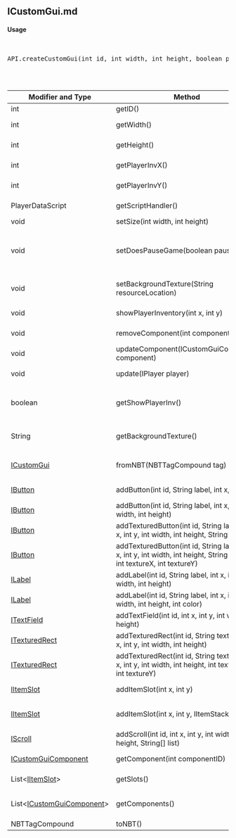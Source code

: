 ## ICustomGui.md


#### Usage     
<br>

<pre>
API.createCustomGui(int id, int width, int height, boolean pauseGame)
</pre>

<br>
<br>

Modifier and Type | Method | Description
------- | ------------- | -------------------------------------------------------------
int | getID() | Returns gui ID
int | getWidth() | Returns gui width
int | getHeight() | Returns gui height
int | getPlayerInvX() | Returns player's inventory X
int | getPlayerInvY() | Returns player's inventory Y
PlayerDataScript | getScriptHandler() | Returns playerDataScript
void | setSize(int width, int height) | Set gui size
void | setDoesPauseGame(boolean pauseGame) | Set whenever the gui will stop the game or not (only singlePlayer)
void | setBackgroundTexture(String resourceLocation) | Set gui background texture
void | showPlayerInventory(int x, int y) | show player's inventory
void | removeComponent(int componentID) | Remove a gui component
void | updateComponent(ICustomGuiComponent component) | Update a component
void | update(IPlayer player) | Update player's gui 
boolean | getShowPlayerInv() | Returns true if player's inventory is on the gui
String | getBackgroundTexture() | Returns gui background texture
[ICustomGui](https://github.com/PewDizinho/CustomNPCPlus-Script-Documentation/blob/main/CustomGui/ICustomGui.md) | fromNBT(NBTTagCompound tag) | Create a customGui with NBT
[IButton](https://github.com/PewDizinho/CustomNPCPlus-Script-Documentation/blob/main/CustomGui/IGuiButton.md) | addButton(int id, String label, int x, int y) | Add a new button to the gui
[IButton](https://github.com/PewDizinho/CustomNPCPlus-Script-Documentation/blob/main/CustomGui/IGuiButton.md) | addButton(int id, String label, int x, int y, int width, int height) | Add a new button to the gui
[IButton](https://github.com/PewDizinho/CustomNPCPlus-Script-Documentation/blob/main/CustomGui/IGuiButton.md) | addTexturedButton(int id, String label, int x, int y, int width, int height, String texture) | Add a textured button to the gui
[IButton](https://github.com/PewDizinho/CustomNPCPlus-Script-Documentation/blob/main/CustomGui/IGuiButton.md) | addTexturedButton(int id, String label, int x, int y, int width, int height, String texture, int textureX, int textureY) | Add a textured button to the gui
[ILabel](https://github.com/PewDizinho/CustomNPCPlus-Script-Documentation/blob/main/CustomGui/IGuiLabel.md) | addLabel(int id, String label, int x, int y, int width, int height) | Add a label to the gui
[ILabel](https://github.com/PewDizinho/CustomNPCPlus-Script-Documentation/blob/main/CustomGui/IGuiLabel.md) | addLabel(int id, String label, int x, int y, int width, int height, int color) | Add a label to the gui
[ITextField](https://github.com/PewDizinho/CustomNPCPlus-Script-Documentation/blob/main/CustomGui/IGuiTextField.md) | addTextField(int id, int x, int y, int width, int height) | Add a text field to the gui
[ITexturedRect](https://github.com/PewDizinho/CustomNPCPlus-Script-Documentation/blob/main/CustomGui/IGuiTextureReact.md) | addTexturedRect(int id, String texture, int x, int y, int width, int height) | Add a textured react to the gui
[ITexturedRect](https://github.com/PewDizinho/CustomNPCPlus-Script-Documentation/blob/main/CustomGui/IGuiTextureReact.md) | addTexturedRect(int id, String texture, int x, int y, int width, int height, int textureX, int textureY)
[IItemSlot](https://github.com/PewDizinho/CustomNPCPlus-Script-Documentation/blob/main/CustomGui/IGuiItemSlot.md) | addItemSlot(int x, int y) | Add a Item Slot to the gui
[IItemSlot](https://github.com/PewDizinho/CustomNPCPlus-Script-Documentation/blob/main/CustomGui/IGuiItemSlot.md) | addItemSlot(int x, int y, IItemStack stack) |  Add a Item Slot to the gui with a item on it
[IScroll](https://github.com/PewDizinho/CustomNPCPlus-Script-Documentation/blob/main/CustomGui/IGuiScroll.md) | addScroll(int id, int x, int y, int width, int height, String[] list) | Add a scroll to the gui
[ICustomGuiComponent](https://github.com/PewDizinho/CustomNPCPlus-Script-Documentation/blob/main/CustomGui/IGuiComponent.md) | getComponent(int componentID) | Get a gui component
List\<[IItemSlot](https://github.com/PewDizinho/CustomNPCPlus-Script-Documentation/blob/main/CustomGui/IGuiItemSlot.md)\> | getSlots() | Return a list with all gui slots 
List\<[ICustomGuiComponent](https://github.com/PewDizinho/CustomNPCPlus-Script-Documentation/blob/main/CustomGui/IGuiComponent.md)\> | getComponents() | Returns a list with all gui components
NBTTagCompound | toNBT() | Get gui's NBT







